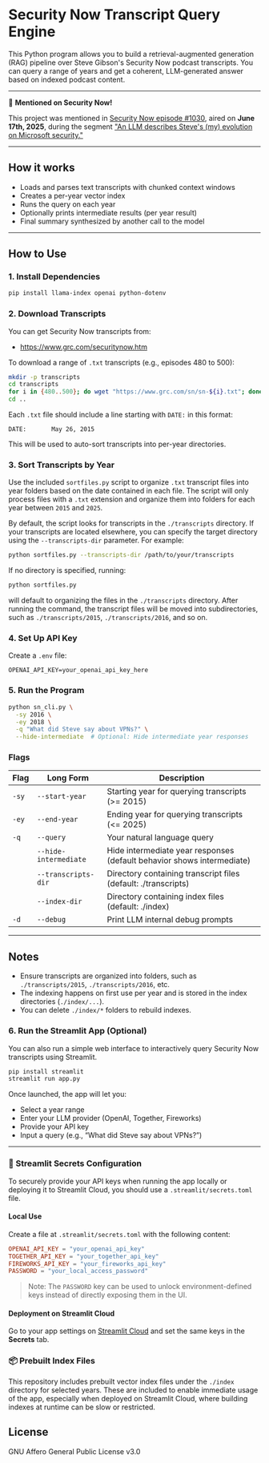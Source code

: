 # Security Now Transcript Query Engine

This Python program allows you to build a retrieval-augmented generation (RAG) pipeline over Steve Gibson's Security Now podcast transcripts. 
You can query a range of years and get a coherent, LLM-generated answer based on indexed podcast content.

---

📣 **Mentioned on Security Now!**

This project was mentioned in [Security Now episode #1030](https://youtu.be/u0rMgT-rUIQ?si=SSDwmXG1pidcTvuz), aired on **June 17th, 2025**, during the segment ["An LLM describes Steve's (my) evolution on Microsoft security."](https://youtu.be/u0rMgT-rUIQ?si=SSDwmXG1pidcTvuz&t=6570)

---

## How it works

- Loads and parses text transcripts with chunked context windows
- Creates a per-year vector index
- Runs the query on each year
- Optionally prints intermediate results (per year result)
- Final summary synthesized by another call to the model

---

## How to Use

### 1. Install Dependencies
```bash
pip install llama-index openai python-dotenv
```

### 2. Download Transcripts
You can get Security Now transcripts from:
- https://www.grc.com/securitynow.htm

To download a range of `.txt` transcripts (e.g., episodes 480 to 500):
```bash
mkdir -p transcripts
cd transcripts
for i in {480..500}; do wget "https://www.grc.com/sn/sn-${i}.txt"; done
cd ..
```

Each `.txt` file should include a line starting with `DATE:` in this format:
```
DATE:		May 26, 2015
```
This will be used to auto-sort transcripts into per-year directories.

### 3. Sort Transcripts by Year
Use the included `sortfiles.py` script to organize `.txt` transcript files into year folders based on the date contained in each file. The script will only process files with a `.txt` extension and organize them into folders for each year between `2015` and `2025`.

By default, the script looks for transcripts in the `./transcripts` directory. If your transcripts are located elsewhere, you can specify the target directory using the `--transcripts-dir` parameter. For example:
```bash
python sortfiles.py --transcripts-dir /path/to/your/transcripts
```
If no directory is specified, running:
```bash
python sortfiles.py
```
will default to organizing the files in the `./transcripts` directory. After running the command, the transcript files will be moved into subdirectories, such as `./transcripts/2015`, `./transcripts/2016`, and so on.

### 4. Set Up API Key
Create a `.env` file:
```
OPENAI_API_KEY=your_openai_api_key_here
```

### 5. Run the Program
```bash
python sn_cli.py \
  -sy 2016 \
  -ey 2018 \
  -q "What did Steve say about VPNs?" \
  --hide-intermediate  # Optional: Hide intermediate year responses
```

### Flags
| Flag           | Long Form             | Description                                                             |
|----------------|------------------------|-------------------------------------------------------------------------|
| `-sy`          | `--start-year`         | Starting year for querying transcripts (>= 2015)                        |
| `-ey`          | `--end-year`           | Ending year for querying transcripts (<= 2025)                          |
| `-q`           | `--query`              | Your natural language query                                             |
|                | `--hide-intermediate`  | Hide intermediate year responses (default behavior shows intermediate)  |
|                | `--transcripts-dir`    | Directory containing transcript files (default: ./transcripts)          |
|                | `--index-dir`          | Directory containing index files (default: ./index)                     |
| `-d`           | `--debug`              | Print LLM internal debug prompts                                        |

---

## Notes
- Ensure transcripts are organized into folders, such as `./transcripts/2015`, `./transcripts/2016`, etc.
- The indexing happens on first use per year and is stored in the index directories (`./index/...`).
- You can delete `./index/*` folders to rebuild indexes.


### 6. Run the Streamlit App (Optional)

You can also run a simple web interface to interactively query Security Now transcripts using Streamlit.

```bash
pip install streamlit
streamlit run app.py
```

Once launched, the app will let you:

- Select a year range
- Enter your LLM provider (OpenAI, Together, Fireworks)
- Provide your API key
- Input a query (e.g., “What did Steve say about VPNs?”)


---


### 📁 Streamlit Secrets Configuration

To securely provide your API keys when running the app locally or deploying it to Streamlit Cloud, you should use a `.streamlit/secrets.toml` file.

#### Local Use
Create a file at `.streamlit/secrets.toml` with the following content:

```toml
OPENAI_API_KEY = "your_openai_api_key"
TOGETHER_API_KEY = "your_together_api_key"
FIREWORKS_API_KEY = "your_fireworks_api_key"
PASSWORD = "your_local_access_password"
```

> Note: The `PASSWORD` key can be used to unlock environment-defined keys instead of directly exposing them in the UI.

#### Deployment on Streamlit Cloud
Go to your app settings on [Streamlit Cloud](https://streamlit.io/cloud) and set the same keys in the **Secrets** tab.

### 📦 Prebuilt Index Files

This repository includes prebuilt vector index files under the `./index` directory for selected years. 
These are included to enable immediate usage of the app, especially when deployed on Streamlit Cloud, 
where building indexes at runtime can be slow or restricted.

## License
GNU Affero General Public License v3.0
